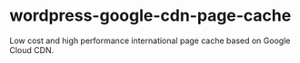 # wordpress-google-cdn-page-cache
Low cost and high performance international page cache based on Google Cloud CDN.
